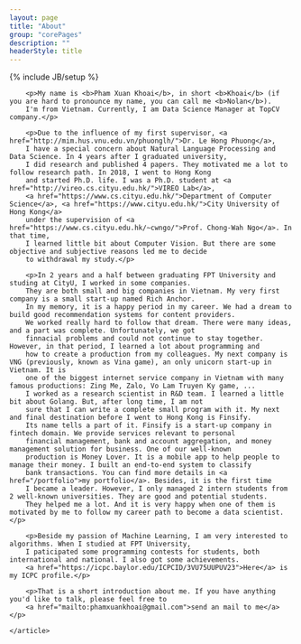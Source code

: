 ```yaml
---
layout: page
title: "About"
group: "corePages"
description: ""
headerStyle: title
---
```

{% include JB/setup %}

<div class="row justify-center">
	<article class="col-lg-8 col-md-10 col-12">

		<p>My name is <b>Pham Xuan Khoai</b>, in short <b>Khoai</b> (if you are hard to pronounce my name, you can call me <b>Nolan</b>). 
		I'm from Vietnam. Currently, I am Data Science Manager at TopCV company.</p>
		
		<p>Due to the influence of my first supervisor, <a href="http://mim.hus.vnu.edu.vn/phuonglh/">Dr. Le Hong Phuong</a>, 
		I have a special concern about Natural Language Processing and Data Science. In 4 years after I graduated university, 
		I did research and published 4 papers. They motivated me a lot to follow research path. In 2018, I went to Hong Kong 
		and started Ph.D. life. I was a Ph.D. student at <a href="http://vireo.cs.cityu.edu.hk/">VIREO Lab</a>, 
		<a href="https://www.cs.cityu.edu.hk/">Department of Computer Science</a>, <a href="https://www.cityu.edu.hk/">City University of Hong Kong</a> 
		under the supervision of <a href="https://www.cs.cityu.edu.hk/~cwngo/">Prof. Chong-Wah Ngo</a>. In that time, 
		I learned little bit about Computer Vision. But there are some objective and subjective reasons led me to decide 
		to withdrawal my study.</p>
		
		<p>In 2 years and a half between graduating FPT University and studing at CityU, I worked in some companies. 
		They are both small and big companies in Vietnam. My very first company is a small start-up named Rich Anchor.
		In my memory, it is a happy period in my career. We had a dream to build good recommendation systems for content providers.
		We worked really hard to follow that dream. There were many ideas, and a part was complete. Unfortunately, we got 
		finnacial problems and could not continue to stay together. However, in that period, I learned a lot about programming and 
		how to create a production from my colleagues. My next company is VNG (previously, known as Vina game), an only unicorn start-up in Vietnam. It is 
		one of the biggest internet service company in Vietnam with many famous productions: Zing Me, Zalo, Vo Lam Truyen Ky game, ...
		I worked as a research scientist in R&D team. I learned a little bit about Golang. But, after long time, I am not 
		sure that I can write a complete small program with it. My next and final destination before I went to Hong Kong is Finsify.
		Its name tells a part of it. Finsify is a start-up company in fintech domain. We provide services relevant to personal 
		financial management, bank and account aggregation, and money management solution for business. One of our well-known 
		production is Money Lover. It is a mobile app to help people to manage their money. I built an end-to-end system to classify 
		bank transactions. You can find more details in <a href="/portfolio">my portfolio</a>. Besides, it is the first time 
		I became a leader. However, I only managed 2 intern students from 2 well-known universities. They are good and potential students.
		They helped me a lot. And it is very happy when one of them is motivated by me to follow my career path to become a data scientist.</p>
		
		<p>Beside my passion of Machine Learning, I am very interested to algorithms. When I studied at FPT University, 
		I paticipated some programming contests for students, both international and national. I also got some achievements. 
		<a href="https://icpc.baylor.edu/ICPCID/3VU75UUPUV23">Here</a> is my ICPC profile.</p>
		
		<p>That is a short introduction about me. If you have anything you'd like to talk, please feel free to 
		<a href="mailto:phamxuankhoai@gmail.com">send an mail to me</a></p>

	</article>

</div>
